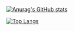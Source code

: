 [![Anurag's GitHub stats](https://github-readme-stats.vercel.app/api?username=git-kings)](https://github.com/anuraghazra/github-readme-stats)

 [![Top Langs](https://github-readme-stats.vercel.app/api/top-langs/?username=git-kings)](https://github.com/anuraghazra/github-readme-stats) 
